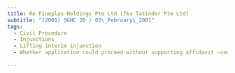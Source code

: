 ```yaml
---
title: Re Fineplas Holdings Pte Ltd (fka Tasinder Pte Ltd) 
subtitle: "[2001] SGHC 20 / 02\_February\_2001"
tags:
  - Civil Procedure
  - Injunctions
  - Lifting interim injunction
  - Whether application could proceed without supporting affidavit -considerations to lift injunction-whether damages adequate remedy

---
```



